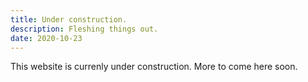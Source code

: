 ```yaml
---
title: Under construction.
description: Fleshing things out.
date: 2020-10-23
---
```


This website is currenly under construction. More to come here soon.